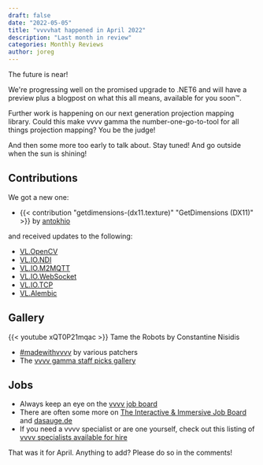 ```yaml
---
draft: false
date: "2022-05-05"
title: "vvvvhat happened in April 2022"
description: "Last month in review"
categories: Monthly Reviews
author: joreg
---
```


The future is near!

We're progressing well on the promised upgrade to .NET6 and will have a preview plus a blogpost on what this all means, available for you soon™.

Further work is happening on our next generation projection mapping library. Could this make vvvv gamma the  number-one-go-to-tool for all things projection mapping? You be the judge!

And then some more too early to talk about. Stay tuned! And go outside when the sun is shining!

## Contributions
We got a new one:
* {{< contribution "getdimensions-(dx11.texture)" "GetDimensions (DX11)" >}} by [antokhio](https://vvvv.org/users/antokhio)

and received updates to the following:
* [VL.OpenCV](https://www.nuget.org/packages/VL.OpenCV)
* [VL.IO.NDI](https://www.nuget.org/packages/VL.IO.NDI)
* [VL.IO.M2MQTT](https://www.nuget.org/packages/VL.IO.M2MQTT)
* [VL.IO.WebSocket](https://www.nuget.org/packages/VL.IO.WebSocket)
* [VL.IO.TCP](https://www.nuget.org/packages/VL.IO.TCP)
* [VL.Alembic](https://www.nuget.org/packages/VL.Alembic)

## Gallery
{{< youtube xQT0P21mqac >}}
Tame the Robots by Constantine Nisidis

* [#madewithvvvv](https://www.picuki.com/tag/madewithvvvv) by various patchers
* The [vvvv gamma staff picks gallery](https://visualprogramming.net/#Showcase)

## Jobs

- Always keep an eye on the [vvvv job board](https://discourse.vvvv.org/c/jobs)
- There are often some more on [The Interactive & Immersive Job Board](https://jobs.interactiveimmersive.io/jobs-2/?s=vvvv&post_type=job_listing&orderby=date) and [dasauge.de](https://dasauge.de/sta/Vvvv/)
- If you need a vvvv specialist or are one yourself, check out this listing of [vvvv specialists available for hire](https://vvvv.org/documentation/vvvv-specialists-available-for-hire)

That was it for April. Anything to add? Please do so in the comments!